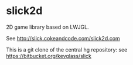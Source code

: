 slick2d
=======

2D game library based on LWJGL.

See http://slick.cokeandcode.com/slick2d.com 

This is a git clone of the central hg repository: see https://bitbucket.org/kevglass/slick
